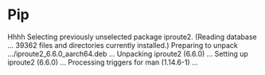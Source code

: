 # Pip
Hhhh
Selecting previously unselected package iproute2.
(Reading database ... 39362 files and directories currently installed.)
Preparing to unpack .../iproute2_6.6.0_aarch64.deb ...
Unpacking iproute2 (6.6.0) ...
Setting up iproute2 (6.6.0) ...
Processing triggers for man (1.14.6-1) ...

